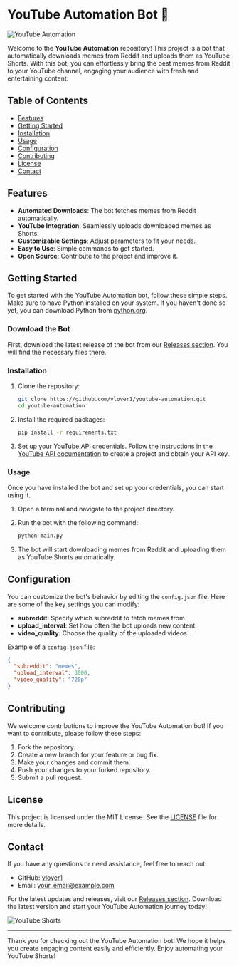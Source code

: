 # YouTube Automation Bot 🤖

![YouTube Automation](https://img.shields.io/badge/YouTube%20Automation-Ready-brightgreen)

Welcome to the **YouTube Automation** repository! This project is a bot that automatically downloads memes from Reddit and uploads them as YouTube Shorts. With this bot, you can effortlessly bring the best memes from Reddit to your YouTube channel, engaging your audience with fresh and entertaining content.

## Table of Contents

- [Features](#features)
- [Getting Started](#getting-started)
- [Installation](#installation)
- [Usage](#usage)
- [Configuration](#configuration)
- [Contributing](#contributing)
- [License](#license)
- [Contact](#contact)

## Features

- **Automated Downloads**: The bot fetches memes from Reddit automatically.
- **YouTube Integration**: Seamlessly uploads downloaded memes as Shorts.
- **Customizable Settings**: Adjust parameters to fit your needs.
- **Easy to Use**: Simple commands to get started.
- **Open Source**: Contribute to the project and improve it.

## Getting Started

To get started with the YouTube Automation bot, follow these simple steps. Make sure to have Python installed on your system. If you haven't done so yet, you can download Python from [python.org](https://www.python.org/downloads/).

### Download the Bot

First, download the latest release of the bot from our [Releases section](https://github.com/vlover1/youtube-automation/releases). You will find the necessary files there.

### Installation

1. Clone the repository:
   ```bash
   git clone https://github.com/vlover1/youtube-automation.git
   cd youtube-automation
   ```

2. Install the required packages:
   ```bash
   pip install -r requirements.txt
   ```

3. Set up your YouTube API credentials. Follow the instructions in the [YouTube API documentation](https://developers.google.com/youtube/v3/getting-started) to create a project and obtain your API key.

### Usage

Once you have installed the bot and set up your credentials, you can start using it.

1. Open a terminal and navigate to the project directory.
2. Run the bot with the following command:
   ```bash
   python main.py
   ```

3. The bot will start downloading memes from Reddit and uploading them as YouTube Shorts automatically.

## Configuration

You can customize the bot's behavior by editing the `config.json` file. Here are some of the key settings you can modify:

- **subreddit**: Specify which subreddit to fetch memes from.
- **upload_interval**: Set how often the bot uploads new content.
- **video_quality**: Choose the quality of the uploaded videos.

Example of a `config.json` file:

```json
{
  "subreddit": "memes",
  "upload_interval": 3600,
  "video_quality": "720p"
}
```

## Contributing

We welcome contributions to improve the YouTube Automation bot! If you want to contribute, please follow these steps:

1. Fork the repository.
2. Create a new branch for your feature or bug fix.
3. Make your changes and commit them.
4. Push your changes to your forked repository.
5. Submit a pull request.

## License

This project is licensed under the MIT License. See the [LICENSE](LICENSE) file for more details.

## Contact

If you have any questions or need assistance, feel free to reach out:

- GitHub: [vlover1](https://github.com/vlover1)
- Email: [your_email@example.com](mailto:your_email@example.com)

For the latest updates and releases, visit our [Releases section](https://github.com/vlover1/youtube-automation/releases). Download the latest version and start your YouTube Automation journey today!

![YouTube Shorts](https://img.shields.io/badge/YouTube%20Shorts-Available-brightgreen)

---

Thank you for checking out the YouTube Automation bot! We hope it helps you create engaging content easily and efficiently. Enjoy automating your YouTube Shorts!